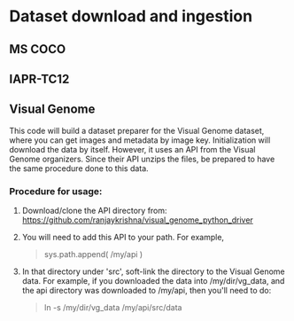 # Dataset download and ingestion

## MS COCO

## IAPR-TC12

## Visual Genome

This code will build a dataset preparer for the Visual Genome dataset, where you can get images and metadata by image key. Initialization will download the data by itself. However, it uses an API from the Visual Genome organizers. Since their API unzips the files, be prepared to have the same procedure done to this data. 

### Procedure for usage:
1. Download/clone the API directory from: https://github.com/ranjaykrishna/visual_genome_python_driver

2. You will need to add this API to your path. For example, 

   > sys.path.append( /my/api )

3. In that directory under 'src', soft-link the directory to the Visual Genome data. For example, if you downloaded the data into /my/dir/vg_data, and the api directory was downloaded to /my/api, then you'll need to do:

   > ln -s /my/dir/vg_data /my/api/src/data





